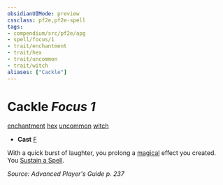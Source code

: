 ```yaml
---
obsidianUIMode: preview
cssclass: pf2e,pf2e-spell
tags:
- compendium/src/pf2e/apg
- spell/focus/1
- trait/enchantment
- trait/hex
- trait/uncommon
- trait/witch
aliases: ["Cackle"]
---
```

# Cackle *Focus 1*   
[enchantment](../../rules/traits/enchantment.md)  [hex](../../rules/traits/hex-apg.md)  [uncommon](../../rules/traits/uncommon.md)  [witch](../../rules/traits/witch-apg.md)  

- **Cast** [F](../../rules/core-rulebook/chapter-9-playing-the-game.md#Actions "Free Action") 

With a quick burst of laughter, you prolong a [magical](../../rules/traits/magical.md) effect you created. You [Sustain a Spell](../../rules/actions/sustain-a-spell.md).

*Source: Advanced Player's Guide p. 237*